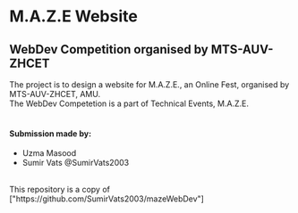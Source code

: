 # M.A.Z.E Website
## WebDev Competition organised by MTS-AUV-ZHCET
The project is to design a website for M.A.Z.E., an Online Fest, organised by MTS-AUV-ZHCET, AMU.
<br/>
The WebDev Competetion is a part of Technical Events, M.A.Z.E.
<br/>
<br/>
#### Submission made by:
<ul>
<li>Uzma Masood</li>
<li>Sumir Vats @SumirVats2003</li>
</ul>
<br/>
This repository is a copy of ["https://github.com/SumirVats2003/mazeWebDev"]
<br/>
